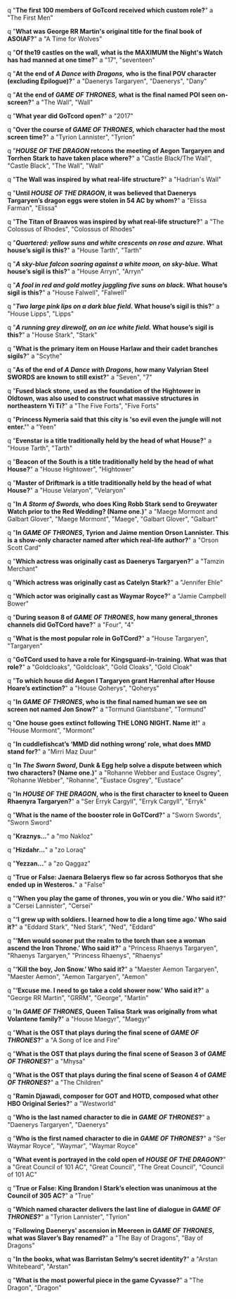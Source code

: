 q "**The first 100 members of GoTcord received which custom role?**"
a "The First Men"

q "**What was George RR Martin's original title for the final book of ASOIAF?**"
a "A Time for Wolves"

q "**Of the19 castles on the wall, what is the MAXIMUM the Night's Watch has had manned at one time?**"
a "17", "seventeen"

q "**At the end of *A Dance with Dragons,* who is the final POV character (excluding Epilogue)?**"
a "Daenerys Targaryen", "Daenerys", "Dany"

q "**At the end of *GAME OF THRONES,* what is the final named POI seen on-screen?**"
a "The Wall", "Wall"

q "**What year did GoTcord open?**"
a "2017"

q "**Over the course of *GAME OF THRONES,* which character had the most screen time?**"
a "Tyrion Lannister", "Tyrion"

q "***HOUSE OF THE DRAGON* retcons the meeting of Aegon Targaryen and Torrhen Stark to have taken place where?**"
a "Castle Black/The Wall", "Castle Black", "The Wall", "Wall"

q "**The Wall was inspired by what real-life structure?**"
a "Hadrian's Wall"

q "**Until *HOUSE OF THE DRAGON*, it was believed that Daenerys Targaryen’s dragon eggs were stolen in 54 AC by whom?**"
a "Elissa Farman", "Elissa"

q "**The Titan of Braavos was inspired by what real-life structure?**"
a "The Colossus of Rhodes", "Colossus of Rhodes"

q "***Quartered: yellow suns and white crescents on rose and azure.* What house’s sigil is this?**"
a "House Tarth", "Tarth"

q "***A sky-blue falcon soaring against a white moon, on sky-blue.* What house’s sigil is this?**"
a "House Arryn", "Arryn"

q "***A fool in red and gold motley juggling five suns on black.* What house’s sigil is this?**"
a "House Falwell", "Falwell"

q "***Two large pink lips on a dark blue field.* What house’s sigil is this?**"
a "House Lipps", "Lipps"

q "***A running grey direwolf, on an ice white field.* What house’s sigil is this?**"
a "House Stark", "Stark"

q "**What is the primary item on House Harlaw and their cadet branches sigils?**"
a "Scythe"

q "**As of the end of *A Dance with Dragons*, how many Valyrian Steel SWORDS are known to still exist?**"
a "Seven", "7"

q "**Fused black stone, used as the foundation of the Hightower in Oldtown, was also used to construct what massive structures in northeastern Yi Ti?**"
a "The Five Forts", "Five Forts"

q "**Princess Nymeria said that this city is 'so evil even the jungle will not enter.'**"
a "Yeen"

q "**Evenstar is a title traditionally held by the head of what House?**"
a "House Tarth", "Tarth"

q "**Beacon of the South is a title traditionally held by the head of what House?**"
a "House Hightower", "Hightower"

q "**Master of Driftmark is a title traditionally held by the head of what House?**"
a "House Velaryon", "Velaryon"

q "**In *A Storm of Swords*, who does King Robb Stark send to Greywater Watch prior to the Red Wedding? (Name one.)**"
a "Maege Mormont and Galbart Glover", "Maege Mormont", "Maege", "Galbart Glover", "Galbart"

q "**In *GAME OF THRONES*, Tyrion and Jaime mention Orson Lannister. This is a show-only character named after which real-life author?**"
a "Orson Scott Card"

q "**Which actress was originally cast as Daenerys Targaryen?**"
a "Tamzin Merchant"

q "**Which actress was originally cast as Catelyn Stark?**"
a "Jennifer Ehle"

q "**Which actor was originally cast as Waymar Royce?**"
a "Jamie Campbell Bower"

q "**During season 8 of *GAME OF THRONES*, how many general_thrones channels did GoTCord have?**"
a "Four", "4"

q "**What is the most popular role in GoTCord?**"
a "House Targaryen", "Targaryen"

q "**GoTCord used to have a role for Kingsguard-in-training. What was that role?**"
a "Goldcloaks", "Goldcloak", "Gold Cloaks", "Gold Cloak"

q "**To which house did Aegon I Targaryen grant Harrenhal after House Hoare’s extinction?**"
a "House Qoherys", "Qoherys"

q "**In *GAME OF THRONES*, who is the final named human we see on screen not named Jon Snow?**"
a "Tormund Giantsbane", "Tormund"

q "**One house goes extinct following THE LONG NIGHT. Name it!**"
a "House Mormont", "Mormont"

q "**In cuddlefishcat’s ‘MMD did nothing wrong’ role, what does MMD stand for?**"
a "Mirri Maz Duur"

q "**In *The Sworn Sword*, Dunk & Egg help solve a dispute between which two characters? (Name one.)**"
a "Rohanne Webber and Eustace Osgrey", "Rohanne Webber", "Rohanne", "Eustace Osgrey", "Eustace"

q "**In *HOUSE OF THE DRAGON*, who is the first character to kneel to Queen Rhaenyra Targaryen?**"
a "Ser Erryk Cargyll", "Erryk Cargyll", "Erryk"

q "**What is the name of the booster role in GoTCord?**"
a "Sworn Swords", "Sworn Sword"

q "**Kraznys...**"
a "mo Nakloz"

q "**Hizdahr...**"
a "zo Loraq"

q "**Yezzan...**"
a "zo Qaggaz"

q "**True or False: Jaenara Belaerys flew so far across Sothoryos that she ended up in Westeros.**"
a "False"

q "**‘When you play the game of thrones, you win or you die.’ Who said it?**"
a "Cersei Lannister", "Cersei"

q "**‘I grew up with soldiers. I learned how to die a long time ago.’ Who said it?**"
a "Eddard Stark", "Ned Stark", "Ned", "Eddard"

q "**‘Men would sooner put the realm to the torch than see a woman ascend the Iron Throne.’ Who said it?**"
a "Princess Rhaenys Targaryen", "Rhaenys Targaryen," "Princess Rhaenys", "Rhaenys"

q "**‘Kill the boy, Jon Snow.’ Who said it?**"
a "Maester Aemon Targaryen", "Maester Aemon", "Aemon Targaryen", "Aemon"

q "**‘Excuse me. I need to go take a cold shower now.’ Who said it?**"
a "George RR Martin", "GRRM", "George", "Martin"

q "**In *GAME OF THRONES*, Queen Talisa Stark was originally from what Volantene family?**"
a "House Maegyr", "Maegyr"

q "**What is the OST that plays during the final scene of *GAME OF THRONES*?**"
a "A Song of Ice and Fire"

q "**What is the OST that plays during the final scene of Season 3 of *GAME OF THRONES*?**"
a "Mhysa"

q "**What is the OST that plays during the final scene of Season 4 of *GAME OF THRONES*?**"
a "The Children"

q "**Ramin Djawadi, composer for GOT and HOTD, composed what other HBO Original Series?**"
a "Westworld"

q "**Who is the last named character to die in *GAME OF THRONES*?**"
a "Daenerys Targaryen", "Daenerys"

q "**Who is the first named character to die in *GAME OF THRONES*?**"
a "Ser Waymar Royce", "Waymar", "Waymar Royce"

q "**What event is portrayed in the cold open of *HOUSE OF THE DRAGON*?**"
a "Great Council of 101 AC", "Great Council", "The Great Council", "Council of 101 AC"

q "**True or False: King Brandon I Stark’s election was unanimous at the Council of 305 AC?**"
a "True"

q "**Which named character delivers the last line of dialogue in *GAME OF THRONES*?**"
a "Tyrion Lannister", "Tyrion"

q "**Following Daenerys' ascension in Meereen in *GAME OF THRONES*, what was Slaver’s Bay renamed?**"
a "The Bay of Dragons", "Bay of Dragons"

q "**In the books, what was Barristan Selmy’s secret identity?**"
a "Arstan Whitebeard", "Arstan"

q "**What is the most powerful piece in the game Cyvasse?**"
a "The Dragon", "Dragon"